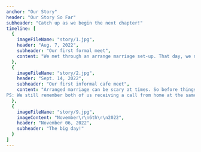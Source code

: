 ```yaml
---
anchor: "Our Story"
header: "Our Story So Far"
subheader: "Catch up as we begin the next chapter!"
timeline: [
  {
    imageFileName: "story/1.jpg",
    header: "Aug. 7, 2022",
    subheader: "Our first formal meet",
    content: "We met through an arrange marriage set-up. That day, we never thought we would make it this far. But someone has said it right - Marriages are made in heaven, and following God's principles will allow us experience more of heaven on earth. We know that the love stories of arranged marriages are so under-rated. But this moment started a budding love story between to INFJs."
  },
  {
    imageFileName: "story/2.jpg",
    header: "Sept. 14, 2022",
    subheader: "Our first informal cafe meet",
    content: "Arranged marriage can be scary at times. So before things go ahead, we decided to meet outside informally. Mocha Sky Cafe - The place where we approved this unity of two unknown souls, written write from birth. 
PS: We still remember both of us receiving a call from home at the same time. They were just eagerly waiting for us to return back home and tell our decision."
  },
  {
    imageFileName: "story/9.jpg",
    imageContent: "November\r\n6th\r\n2022",
    header: "November 06, 2022",
    subheader: "The big day!"
  }
]
---
```



